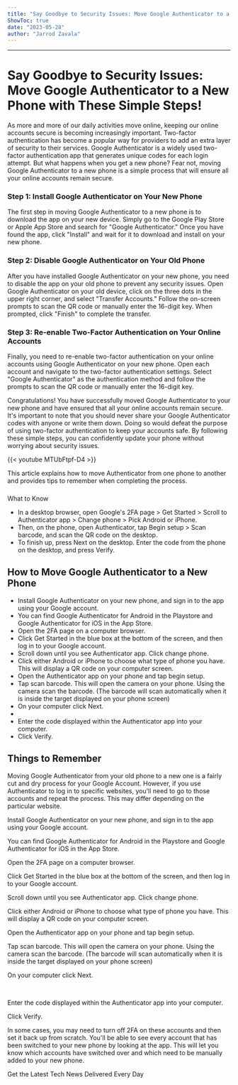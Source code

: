 ```yaml
---
title: "Say Goodbye to Security Issues: Move Google Authenticator to a New Phone with These Simple Steps!"
ShowToc: true 
date: "2023-05-28"
author: "Jarrod Zavala"
---
```

*****
# Say Goodbye to Security Issues: Move Google Authenticator to a New Phone with These Simple Steps!

As more and more of our daily activities move online, keeping our online accounts secure is becoming increasingly important. Two-factor authentication has become a popular way for providers to add an extra layer of security to their services. Google Authenticator is a widely used two-factor authentication app that generates unique codes for each login attempt. But what happens when you get a new phone? Fear not, moving Google Authenticator to a new phone is a simple process that will ensure all your online accounts remain secure.

### Step 1: Install Google Authenticator on Your New Phone

The first step in moving Google Authenticator to a new phone is to download the app on your new device. Simply go to the Google Play Store or Apple App Store and search for "Google Authenticator." Once you have found the app, click "Install" and wait for it to download and install on your new phone.

### Step 2: Disable Google Authenticator on Your Old Phone

After you have installed Google Authenticator on your new phone, you need to disable the app on your old phone to prevent any security issues. Open Google Authenticator on your old device, click on the three dots in the upper right corner, and select "Transfer Accounts." Follow the on-screen prompts to scan the QR code or manually enter the 16-digit key. When prompted, click "Finish" to complete the transfer.

### Step 3: Re-enable Two-Factor Authentication on Your Online Accounts

Finally, you need to re-enable two-factor authentication on your online accounts using Google Authenticator on your new phone. Open each account and navigate to the two-factor authentication settings. Select "Google Authenticator" as the authentication method and follow the prompts to scan the QR code or manually enter the 16-digit key.

Congratulations! You have successfully moved Google Authenticator to your new phone and have ensured that all your online accounts remain secure. It's important to note that you should never share your Google Authenticator codes with anyone or write them down. Doing so would defeat the purpose of using two-factor authentication to keep your accounts safe. By following these simple steps, you can confidently update your phone without worrying about security issues.

{{< youtube MTUbFtpf-D4 >}} 




This article explains how to move Authenticator from one phone to another and provides tips to remember when completing the process.

 
### 
What to Know
 
- In a desktop browser, open Google's 2FA page > Get Started > Scroll to Authenticator app > Change phone > Pick Android or iPhone.
 - Then, on the phone, open Authenticator, tap Begin setup > Scan barcode, and scan the QR code on the desktop.
 - To finish up, press Next on the desktop. Enter the code from the phone on the desktop, and press Verify.

 
##   How to Move Google Authenticator to a New Phone  
 
- Install Google Authenticator on your new phone, and sign in to the app using your Google account.
 - You can find Google Authenticator for Android in the Playstore and Google Authenticator for iOS in the App Store.
 - Open the 2FA page on a computer browser.
 - Click Get Started in the blue box at the bottom of the screen, and then log in to your Google account.
 - Scroll down until you see Authenticator app. Click change phone.
 - Click either Android or iPhone to choose what type of phone you have. This will display a QR code on your computer screen.
 - Open the Authenticator app on your phone and tap begin setup.
 - Tap scan barcode. This will open the camera on your phone. Using the camera scan the barcode. (The barcode will scan automatically when it is inside the target displayed on your phone screen)
 - On your computer click Next.
 - ﻿
 - Enter the code displayed within the Authenticator app into your computer.
 - Click Verify.

 
##   Things to Remember  
 

Moving Google Authenticator from your old phone to a new one is a fairly cut and dry process for your Google Account. However, if you use Authenticator to log in to specific websites, you'll need to go to those accounts and repeat the process. This may differ depending on the particular website.

 

Install Google Authenticator on your new phone, and sign in to the app using your Google account.

 
You can find Google Authenticator for Android in the Playstore and Google Authenticator for iOS in the App Store.
 

Open the 2FA page on a computer browser.

 

Click Get Started in the blue box at the bottom of the screen, and then log in to your Google account.

 

Scroll down until you see Authenticator app. Click change phone.

 

Click either Android or iPhone to choose what type of phone you have. This will display a QR code on your computer screen.

 

Open the Authenticator app on your phone and tap begin setup.

 

Tap scan barcode. This will open the camera on your phone. Using the camera scan the barcode. (The barcode will scan automatically when it is inside the target displayed on your phone screen)

 

On your computer click Next.

 

﻿

 

Enter the code displayed within the Authenticator app into your computer.

 

Click Verify.

 

In some cases, you may need to turn off 2FA on these accounts and then set it back up from scratch. You'll be able to see every account that has been switched to your new phone by looking at the app. This will let you know which accounts have switched over and which need to be manually added to your new phone.

 

Get the Latest Tech News Delivered Every Day




